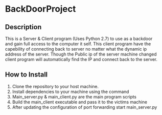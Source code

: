 # BackDoorProject
## Description
This is a Server &amp; Client program (Uses Python 2.7) to use as a backdoor and gain full access to the computer it self. This client program have the capebility of connecting back to server no matter what the dynamic ip address of the server. Though the Public ip of the server machine changed client program will automatically find the IP and connect back to the server.

## How to Install
1) Clone the repository to your host machine.
2) Install dependencies to your machine using the command
3) Main_server.py & main_client.py are the main program scripts
4) Build the main_client executable and pass it to the victims machine
5) After updating the configuration of port forwarding start main_server.py

